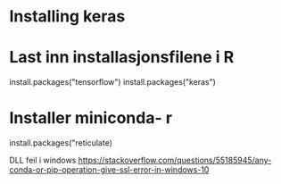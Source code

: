 # Installing keras


# Last inn installasjonsfilene i R
install.packages("tensorflow")
install.packages("keras")


# Installer miniconda- r 
install.packages("reticulate)


DLL feil i windows
https://stackoverflow.com/questions/55185945/any-conda-or-pip-operation-give-ssl-error-in-windows-10